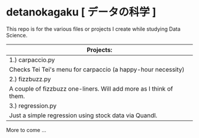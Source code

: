 # detanokagaku [ データの科学 ]
This repo is for the various files or projects I create while studying Data Science.

|**Projects:**|
|---|
|1.) carpaccio.py
Checks Tei Tei's menu for carpaccio (a happy-hour necessity)|
|2.) fizzbuzz.py
A couple of fizzbuzz one-liners.  Will add more as I think of them.|
|3.) regression.py
Just a simple regression using stock data via Quandl.|

More to come ...
